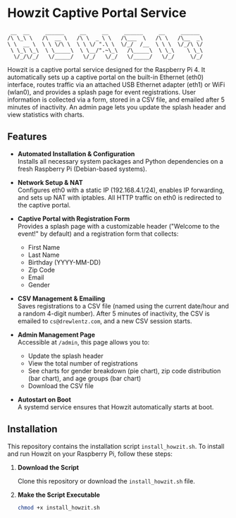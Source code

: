 # Howzit Captive Portal Service
```
 __  __     ______     __     __     ______     __     ______    
/\ \_\ \   /\  __ \   /\ \  _ \ \   /\___  \   /\ \   /\__  _\   
\ \  __ \  \ \ \/\ \  \ \ \/ ".\ \  \/_/  /__  \ \ \  \/_/\ \/   
 \ \_\ \_\  \ \_____\  \ \__/".~\_\   /\_____\  \ \_\    \ \_\   
  \/_/\/_/   \/_____/   \/_/   \/_/   \/_____/   \/_/     \/_/
```

Howzit is a captive portal service designed for the Raspberry Pi 4. It automatically sets up a captive portal on the built-in Ethernet (eth0) interface, routes traffic via an attached USB Ethernet adapter (eth1) or WiFi (wlan0), and provides a splash page for event registrations. User information is collected via a form, stored in a CSV file, and emailed after 5 minutes of inactivity. An admin page lets you update the splash header and view statistics with charts.

## Features

- **Automated Installation & Configuration**  
  Installs all necessary system packages and Python dependencies on a fresh Raspberry Pi (Debian-based systems).

- **Network Setup & NAT**  
  Configures eth0 with a static IP (192.168.4.1/24), enables IP forwarding, and sets up NAT with iptables. All HTTP traffic on eth0 is redirected to the captive portal.

- **Captive Portal with Registration Form**  
  Provides a splash page with a customizable header ("Welcome to the event!" by default) and a registration form that collects:
  - First Name
  - Last Name
  - Birthday (YYYY-MM-DD)
  - Zip Code
  - Email
  - Gender

- **CSV Management & Emailing**  
  Saves registrations to a CSV file (named using the current date/hour and a random 4-digit number). After 5 minutes of inactivity, the CSV is emailed to `cs@drewlentz.com`, and a new CSV session starts.

- **Admin Management Page**  
  Accessible at `/admin`, this page allows you to:
  - Update the splash header
  - View the total number of registrations
  - See charts for gender breakdown (pie chart), zip code distribution (bar chart), and age groups (bar chart)
  - Download the CSV file

- **Autostart on Boot**  
  A systemd service ensures that Howzit automatically starts at boot.

## Installation

This repository contains the installation script `install_howzit.sh`. To install and run Howzit on your Raspberry Pi, follow these steps:

1. **Download the Script**

   Clone this repository or download the `install_howzit.sh` file.

2. **Make the Script Executable**

   ```bash
   chmod +x install_howzit.sh
